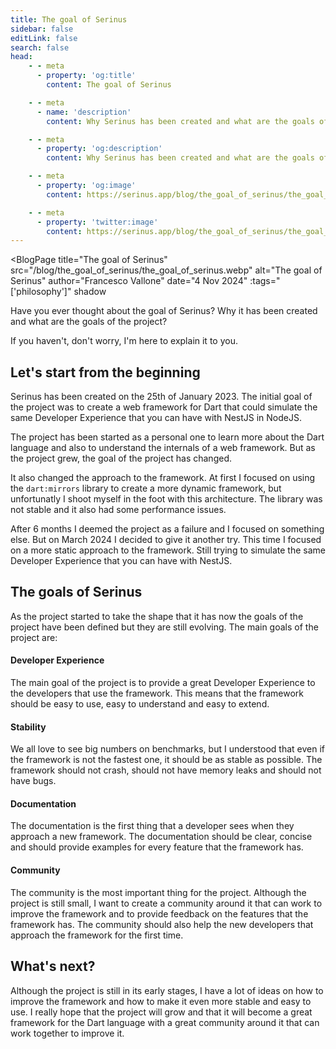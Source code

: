 ```yaml
---
title: The goal of Serinus
sidebar: false
editLink: false
search: false
head:
    - - meta
      - property: 'og:title'
        content: The goal of Serinus

    - - meta
      - name: 'description'
        content: Why Serinus has been created and what are the goals of the project

    - - meta
      - property: 'og:description'
        content: Why Serinus has been created and what are the goals of the project

    - - meta
      - property: 'og:image'
        content: https://serinus.app/blog/the_goal_of_serinus/the_goal_of_serinus.webp

    - - meta
      - property: 'twitter:image'
        content: https://serinus.app/blog/the_goal_of_serinus/the_goal_of_serinus.webp
---
```

<script setup>
	import BlogPage from '../components/blog_page.vue'
</script>

<BlogPage
	title="The goal of Serinus"
	src="/blog/the_goal_of_serinus/the_goal_of_serinus.webp"
	alt="The goal of Serinus"
	author="Francesco Vallone"
	date="4 Nov 2024"
  :tags="['philosophy']"
	shadow
>

Have you ever thought about the goal of Serinus? Why it has been created and what are the goals of the project?

If you haven't, don't worry, I'm here to explain it to you.

## Let's start from the beginning

Serinus has been created on the 25th of January 2023. The initial goal of the project was to create a web framework for Dart that could simulate the same Developer Experience that you can have with NestJS in NodeJS.

The project has been started as a personal one to learn more about the Dart language and also to understand the internals of a web framework. But as the project grew, the goal of the project has changed.

It also changed the approach to the framework. At first I focused on using the <code>dart:mirrors</code> library to create a more dynamic framework, but unfortunatly I shoot myself in the foot with this architecture. The library was not stable and it also had some performance issues.

After 6 months I deemed the project as a failure and I focused on something else. But on March 2024 I decided to give it another try. This time I focused on a more static approach to the framework. Still trying to simulate the same Developer Experience that you can have with NestJS.

## The goals of Serinus

As the project started to take the shape that it has now the goals of the project have been defined but they are still evolving. The main goals of the project are:

#### Developer Experience

The main goal of the project is to provide a great Developer Experience to the developers that use the framework. This means that the framework should be easy to use, easy to understand and easy to extend.

#### Stability

We all love to see big numbers on benchmarks, but I understood that even if the framework is not the fastest one, it should be as stable as possible. The framework should not crash, should not have memory leaks and should not have bugs.

#### Documentation

The documentation is the first thing that a developer sees when they approach a new framework. The documentation should be clear, concise and should provide examples for every feature that the framework has.

#### Community

The community is the most important thing for the project. Although the project is still small, I want to create a community around it that can work to improve the framework and to provide feedback on the features that the framework has. The community should also help the new developers that approach the framework for the first time.

## What's next?

Although the project is still in its early stages, I have a lot of ideas on how to improve the framework and how to make it even more stable and easy to use. I really hope that the project will grow and that it will become a great framework for the Dart language with a great community around it that can work together to improve it.

</BlogPage>
